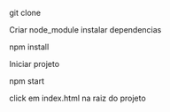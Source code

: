 git clone 

Criar node_module instalar dependencias

npm install

Iniciar projeto

npm start


click em index.html na raiz do projeto